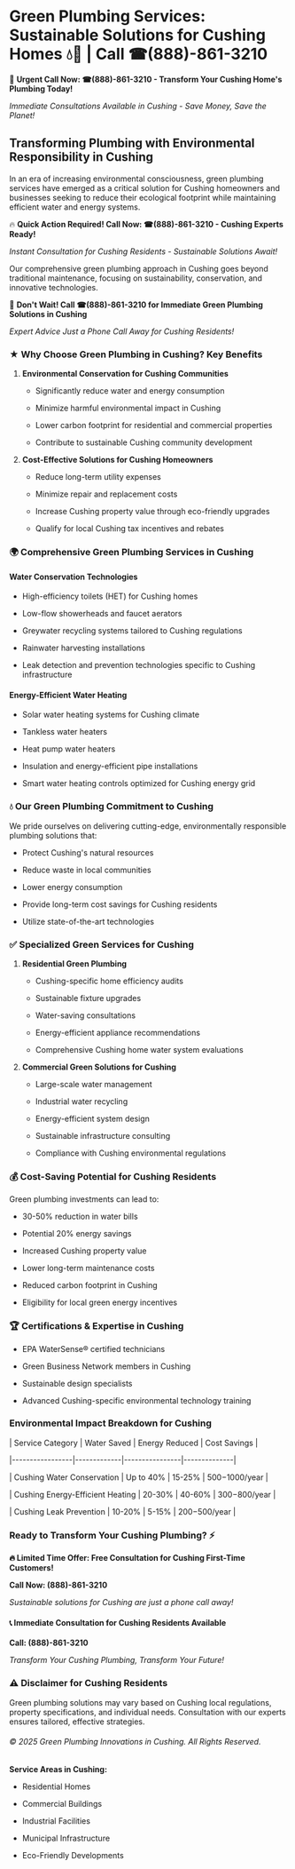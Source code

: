 # Green Plumbing Services: Sustainable Solutions for Cushing Homes 💧🌿 | Call ☎(888)-861-3210

🚨 **Urgent Call Now: ☎(888)-861-3210 - Transform Your Cushing Home's Plumbing Today!**
*Immediate Consultations Available in Cushing - Save Money, Save the Planet!*

## Transforming Plumbing with Environmental Responsibility in Cushing

In an era of increasing environmental consciousness, green plumbing services have emerged as a critical solution for Cushing homeowners and businesses seeking to reduce their ecological footprint while maintaining efficient water and energy systems. 

🔥 **Quick Action Required! Call Now: ☎(888)-861-3210 - Cushing Experts Ready!**
*Instant Consultation for Cushing Residents - Sustainable Solutions Await!*

Our comprehensive green plumbing approach in Cushing goes beyond traditional maintenance, focusing on sustainability, conservation, and innovative technologies.

🚨 **Don't Wait! Call ☎(888)-861-3210 for Immediate Green Plumbing Solutions in Cushing**
*Expert Advice Just a Phone Call Away for Cushing Residents!*

### ★ Why Choose Green Plumbing in Cushing? Key Benefits

1. **Environmental Conservation for Cushing Communities** 
   - Significantly reduce water and energy consumption
   - Minimize harmful environmental impact in Cushing
   - Lower carbon footprint for residential and commercial properties
   - Contribute to sustainable Cushing community development

2. **Cost-Effective Solutions for Cushing Homeowners** 
   - Reduce long-term utility expenses
   - Minimize repair and replacement costs
   - Increase Cushing property value through eco-friendly upgrades
   - Qualify for local Cushing tax incentives and rebates

### 🌍 Comprehensive Green Plumbing Services in Cushing

#### Water Conservation Technologies
- High-efficiency toilets (HET) for Cushing homes
- Low-flow showerheads and faucet aerators
- Greywater recycling systems tailored to Cushing regulations
- Rainwater harvesting installations
- Leak detection and prevention technologies specific to Cushing infrastructure

#### Energy-Efficient Water Heating
- Solar water heating systems for Cushing climate
- Tankless water heaters
- Heat pump water heaters
- Insulation and energy-efficient pipe installations
- Smart water heating controls optimized for Cushing energy grid

### 💧 Our Green Plumbing Commitment to Cushing

We pride ourselves on delivering cutting-edge, environmentally responsible plumbing solutions that:
- Protect Cushing's natural resources
- Reduce waste in local communities
- Lower energy consumption
- Provide long-term cost savings for Cushing residents
- Utilize state-of-the-art technologies

### ✅ Specialized Green Services for Cushing

1. **Residential Green Plumbing**
   - Cushing-specific home efficiency audits
   - Sustainable fixture upgrades
   - Water-saving consultations
   - Energy-efficient appliance recommendations
   - Comprehensive Cushing home water system evaluations

2. **Commercial Green Solutions for Cushing**
   - Large-scale water management
   - Industrial water recycling
   - Energy-efficient system design
   - Sustainable infrastructure consulting
   - Compliance with Cushing environmental regulations

### 💰 Cost-Saving Potential for Cushing Residents

Green plumbing investments can lead to:
- 30-50% reduction in water bills
- Potential 20% energy savings
- Increased Cushing property value
- Lower long-term maintenance costs
- Reduced carbon footprint in Cushing
- Eligibility for local green energy incentives

### 🏆 Certifications & Expertise in Cushing

- EPA WaterSense® certified technicians
- Green Business Network members in Cushing
- Sustainable design specialists
- Advanced Cushing-specific environmental technology training

### Environmental Impact Breakdown for Cushing

| Service Category | Water Saved | Energy Reduced | Cost Savings |
|-----------------|-------------|----------------|--------------|
| Cushing Water Conservation | Up to 40% | 15-25% | $500-$1000/year |
| Cushing Energy-Efficient Heating | 20-30% | 40-60% | $300-$800/year |
| Cushing Leak Prevention | 10-20% | 5-15% | $200-$500/year |

### Ready to Transform Your Cushing Plumbing? ⚡

**🔥 Limited Time Offer: Free Consultation for Cushing First-Time Customers!**

**Call Now: (888)-861-3210**
*Sustainable solutions for Cushing are just a phone call away!*

#### 📞 Immediate Consultation for Cushing Residents Available

**Call: (888)-861-3210**
*Transform Your Cushing Plumbing, Transform Your Future!*

### ⚠️ Disclaimer for Cushing Residents

Green plumbing solutions may vary based on Cushing local regulations, property specifications, and individual needs. Consultation with our experts ensures tailored, effective strategies.

###### © 2025 Green Plumbing Innovations in Cushing. All Rights Reserved.

**Service Areas in Cushing:** 
- Residential Homes
- Commercial Buildings
- Industrial Facilities
- Municipal Infrastructure
- Eco-Friendly Developments
